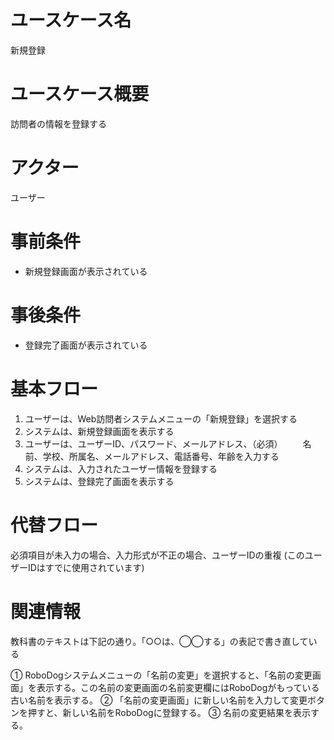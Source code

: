 # ユースケース名
新規登録
# ユースケース概要
訪問者の情報を登録する
# アクター
ユーザー
# 事前条件
- 新規登録画面が表示されている
# 事後条件
- 登録完了画面が表示されている
# 基本フロー
1. ユーザーは、Web訪問者システムメニューの「新規登録」を選択する
2. システムは、新規登録画面を表示する
3. ユーザーは、ユーザーID、パスワード、メールアドレス、（必須）
　　名前、学校、所属名、メールアドレス、電話番号、年齢を入力する
5. システムは、入力されたユーザー情報を登録する
6. システムは、登録完了画面を表示する

# 代替フロー
必須項目が未入力の場合、入力形式が不正の場合、ユーザーIDの重複 (このユーザーIDはすでに使用されています)
# 関連情報
教科書のテキストは下記の通り。「○○は、◯◯する」の表記で書き直している

① RoboDogシステムメニューの「名前の変更」を選択すると、「名前の変更画面」を表示する。この名前の変更画面の名前変更欄にはRoboDogがもっている古い名前を表示する。
② 「名前の変更画面」に新しい名前を入力して変更ボタンを押すと、新しい名前をRoboDogに登録する。
③ 名前の変更結果を表示する。
